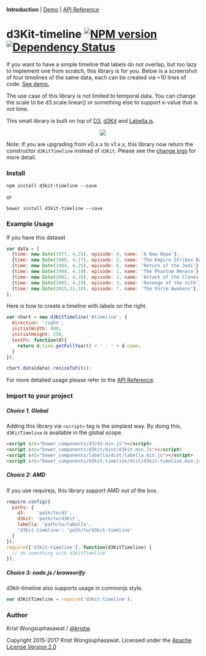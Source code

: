 **Introduction** |
[Demo](http://kristw.github.io/d3kit-timeline) |
[API Reference](docs/api.md)

# d3Kit-timeline [![NPM version][npm-image]][npm-url] [![Dependency Status][daviddm-image]][daviddm-url]

If you want to have a simple timeline that labels do not overlap, but too lazy to implement one from scratch, this library is for you. Below is a screenshot of four timelines of the same data, each can be created via ~10 lines of code. [See demo.](http://kristw.github.io/d3kit-timeline)

The use case of this library is not limited to temporal data. You can change the scale to be d3.scale.linear() or something else to support x-value that is not time.

This small library is built on top of [D3](http://d3js.org/), [d3Kit](https://github.com/twitter/d3kit) and [Labella.js](https://github.com/twitter/labella.js).

<p align="center">
  <a href="http://kristw.github.io/d3kit-timeline/" style="width:100%;">
    <img src="examples/images/thumbnail.png">
  </a>
</p>

Note: If you are upgrading from v0.x.x to v1.x.x, this library now return the constructor `d3KitTimeline` instead of `d3Kit`. Please see the [change logs](CHANGELOG.md) for more detail.

### Install

```
npm install d3kit-timeline --save
```

or

```
bower install d3kit-timeline --save
```

### Example Usage

If you have this dataset

```javascript
var data = [
  {time: new Date(1977, 4,25), episode: 4, name: 'A New Hope'},
  {time: new Date(1980, 4,17), episode: 5, name: 'The Empire Strikes Back'},
  {time: new Date(1984, 4,25), episode: 6, name: 'Return of the Jedi'},
  {time: new Date(1999, 4,19), episode: 1, name: 'The Phantom Menace'},
  {time: new Date(2002, 4,16), episode: 2, name: 'Attack of the Clones'},
  {time: new Date(2005, 4,19), episode: 3, name: 'Revenge of the Sith'},
  {time: new Date(2015,11,18), episode: 7, name: 'The Force Awakens'},
];
```

Here is how to create a timeline with labels on the right.

```javascript
var chart = new d3KitTimeline('#timeline', {
  direction: 'right',
  initialWidth: 400,
  initialHeight: 250,
  textFn: function(d){
    return d.time.getFullYear() + ' - ' + d.name;
  }
});

chart.data(data).resizeToFit();
```

For more detailed usage please refer to the [API Reference](docs/api.md).

### Import to your project

##### Choice 1. Global

Adding this library via ```<script>``` tag is the simplest way. By doing this, ```d3KitTimeline``` is available in the global scope.

```html
<script src="bower_components/d3/d3.min.js"></script>
<script src="bower_components/d3kit/dist/d3kit.min.js"></script>
<script src="bower_components/labella/dist/labella.min.js"></script>
<script src="bower_components/d3kit-timeline/dist/d3kit-timeline.min.js"></script>
```

##### Choice 2: AMD

If you use requirejs, this library support AMD out of the box.

```javascript
require.config({
  paths: {
    d3:    'path/to/d3',
    d3kit: 'path/to/d3Kit',
    labella: 'path/to/labella',
    'd3kit-timeline': 'path/to/d3kit-timeline'
  }
});
require(['d3kit-timeline'], function(d3KitTimeline) {
  // do something with d3KitTimeline
});
```

##### Choice 3: node.js / browserify

d3kit-timeline also supports usage in commonjs style.

```javascript
var d3KitTimeline = require('d3kit-timeline');
```

### Author

Krist Wongsuphasawat / [@kristw](https://twitter.com/kristw)

Copyright 2015-2017 Krist Wongsuphasawat.
Licensed under the [Apache License Version 2.0](http://www.apache.org/licenses/LICENSE-2.0)

[npm-image]: https://badge.fury.io/js/d3kit-timeline.svg
[npm-url]: https://npmjs.org/package/d3kit-timeline
[daviddm-image]: https://david-dm.org/kristw/d3kit-timeline.svg?theme=shields.io
[daviddm-url]: https://david-dm.org/kristw/d3kit-timeline
